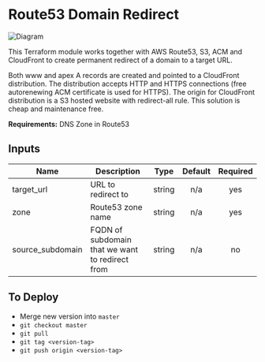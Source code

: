 # Route53 Domain Redirect

![Diagram](domain-redirect-diagram.png)

This Terraform module works together with AWS Route53, S3, ACM and CloudFront to create permanent redirect of a domain to a target URL.

Both www and apex A records are created and pointed to a CloudFront distribution. The distribution accepts HTTP and HTTPS connections (free autorenewing ACM certificate is used for HTTPS). The origin for CloudFront distribution is a S3 hosted website with redirect-all rule. This solution is cheap and maintenance free.

**Requirements:** DNS Zone in Route53

## Inputs

| Name             | Description                                       | Type | Default | Required |
|------------------|---------------------------------------------------|:----:|:-----:|:--------:|
| target\_url      | URL to redirect to                                | string | n/a |   yes    |
| zone             | Route53 zone name                                 | string | n/a |   yes    |
| source_subdomain | FQDN of subdomain that we want to redirect from   | string | n/a |    no    |

## To Deploy
* Merge new version into `master`
* `git checkout master`
* `git pull`
* `git tag <version-tag>`
* `git push origin <version-tag>`
